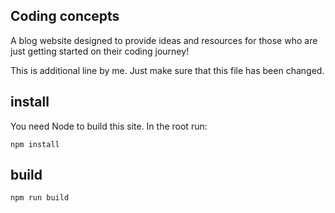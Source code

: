 ## Coding concepts

A blog website designed to provide ideas and resources for those who are just getting started on their coding journey!

This is additional line by me. Just make sure that this file has been changed.

## install

You need Node to build this site. In the root run:
```
npm install
```

## build
```
npm run build
```
